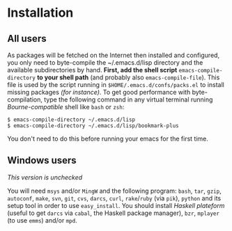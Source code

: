 Installation
============

All users
---------

As packages will be fetched on the Internet then installed and configured, you only need to byte-compile the ~/.emacs.d/lisp directory and the available subdirectories by hand. **First, add the shell script** `emacs-compile-directory` **to your shell path** (and probably also `emacs-compile-file`). This file is used by the script running in `$HOME/.emacs.d/confs/packs.el` to install missing packages *(for instance)*. To get good performance with byte-compilation, type the following command in any virtual terminal running *Bourne-compatible* shell like `bash` or `zsh`:

    $ emacs-compile-directory ~/.emacs.d/lisp
    $ emacs-compile-directory ~/.emacs.d/lisp/bookmark-plus

You don't need to do this before running your emacs for the first time.

Windows users
-------------

*This version is unchecked*

You will need `msys` and/or `MingW` and the following program: `bash`, `tar`, `gzip`, `autoconf`, `make`, `svn`, `git`, `cvs`, `darcs`, `curl`, `rake`/`ruby` (via `pik`), `python` and its setup tool in order to use `easy_install`. You should install *Haskell plateform* (useful to get `darcs` via `cabal`, the Haskell package manager), `bzr`, `mplayer` (to use `emms`) and/or `mpd`.
